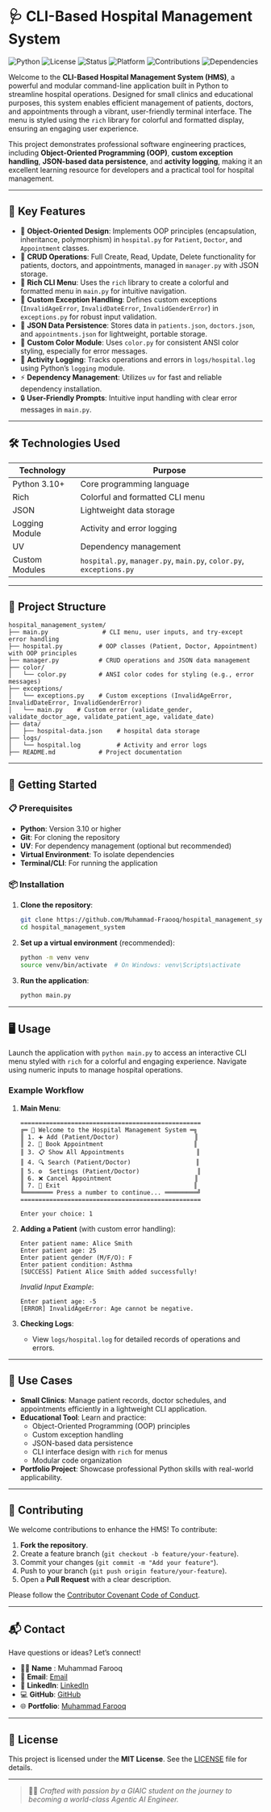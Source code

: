 # 🩺 CLI-Based Hospital Management System

![Python](https://img.shields.io/badge/Python-3.10+-blue.svg)
![License](https://img.shields.io/badge/License-MIT-green.svg)
![Status](https://img.shields.io/badge/Status-Active-brightgreen)
![Platform](https://img.shields.io/badge/Platform-Terminal-lightgrey)
![Contributions](https://img.shields.io/badge/Contributions-Welcome-blue.svg)
![Dependencies](https://img.shields.io/badge/Dependencies-rich%20|%20uv-orange)

Welcome to the **CLI-Based Hospital Management System (HMS)**, a powerful and modular command-line application built in Python to streamline hospital operations. Designed for small clinics and educational purposes, this system enables efficient management of patients, doctors, and appointments through a vibrant, user-friendly terminal interface. The menu is styled using the `rich` library for colorful and formatted display, ensuring an engaging user experience.

This project demonstrates professional software engineering practices, including **Object-Oriented Programming (OOP)**, **custom exception handling**, **JSON-based data persistence**, and **activity logging**, making it an excellent learning resource for developers and a practical tool for hospital management.

---

## 🌟 Key Features

- 🧬 **Object-Oriented Design**: Implements OOP principles (encapsulation, inheritance, polymorphism) in `hospital.py` for `Patient`, `Doctor`, and `Appointment` classes.
- 📝 **CRUD Operations**: Full Create, Read, Update, Delete functionality for patients, doctors, and appointments, managed in `manager.py` with JSON storage.
- 🎨 **Rich CLI Menu**: Uses the `rich` library to create a colorful and formatted menu in `main.py` for intuitive navigation.
- 🚨 **Custom Exception Handling**: Defines custom exceptions (`InvalidAgeError`, `InvalidDateError`, `InvalidGenderError`) in `exceptions.py` for robust input validation.
- 💾 **JSON Data Persistence**: Stores data in `patients.json`, `doctors.json`, and `appointments.json` for lightweight, portable storage.
- 🎨 **Custom Color Module**: Uses `color.py` for consistent ANSI color styling, especially for error messages.
- 📜 **Activity Logging**: Tracks operations and errors in `logs/hospital.log` using Python’s `logging` module.
- ⚡ **Dependency Management**: Utilizes `uv` for fast and reliable dependency installation.
- 🔒 **User-Friendly Prompts**: Intuitive input handling with clear error messages in `main.py`.

---

## 🛠 Technologies Used

| Technology       | Purpose                                      |
|------------------|----------------------------------------------|
| Python 3.10+     | Core programming language                    |
| Rich             | Colorful and formatted CLI menu              |
| JSON             | Lightweight data storage                     |
| Logging Module   | Activity and error logging                   |
| UV               | Dependency management                        |
| Custom Modules   | `hospital.py`, `manager.py`, `main.py`, `color.py`, `exceptions.py` |

---

## 📂 Project Structure

```
hospital_management_system/
├── main.py               # CLI menu, user inputs, and try-except error handling
├── hospital.py          # OOP classes (Patient, Doctor, Appointment) with OOP principles
├── manager.py           # CRUD operations and JSON data management
├── color/
│   └── color.py         # ANSI color codes for styling (e.g., error messages)
├── exceptions/
│   └── exceptions.py    # Custom exceptions (InvalidAgeError, InvalidDateError, InvalidGenderError)
│   └── main.py    # Custom error (validate_gender, validate_doctor_age, validate_patient_age, validate_date)
├── data/
│   ├── hospital-data.json    # hospital data storage
├── logs/
│   └── hospital.log          # Activity and error logs
├── README.md            # Project documentation
```

---

## 🚀 Getting Started

### 📋 Prerequisites

- **Python**: Version 3.10 or higher
- **Git**: For cloning the repository
- **UV**: For dependency management (optional but recommended)
- **Virtual Environment**: To isolate dependencies
- **Terminal/CLI**: For running the application

### 📦 Installation

1. **Clone the repository**:
   ```bash
   git clone https://github.com/Muhammad-Fraooq/hospital_management_system.git
   cd hospital_management_system
   ```

2. **Set up a virtual environment** (recommended):
   ```bash
   python -m venv venv
   source venv/bin/activate  # On Windows: venv\Scripts\activate
   ```

4. **Run the application**:
   ```bash
   python main.py
   ```

---

## 🖥 Usage

Launch the application with `python main.py` to access an interactive CLI menu styled with `rich` for a colorful and engaging experience. Navigate using numeric inputs to manage hospital operations.

### Example Workflow

1. **Main Menu**:
   ```
   ==================================================
   ╔═ 🏥 Welcome to the Hospital Management System ═╗
   ║ 1. ➕ Add (Patient/Doctor)                     ║
   ║ 2. 📅 Book Appointment                         ║
   ║ 3. 📋 Show All Appointments                    ║
   ║ 4. 🔍 Search (Patient/Doctor)                  ║
   ║ 5. ⚙️  Settings (Patient/Doctor)                ║
   ║ 6. ❌ Cancel Appointment                       ║
   ║ 7. 🚪 Exit                                     ║
   ╚════════ Press a number to continue... ═════════╝
   ==================================================

   Enter your choice: 1
   ```

2. **Adding a Patient** (with custom error handling):
   ```
   Enter patient name: Alice Smith
   Enter patient age: 25
   Enter patient gender (M/F/O): F
   Enter patient condition: Asthma
   [SUCCESS] Patient Alice Smith added successfully!
   ```

   *Invalid Input Example*:
   ```
   Enter patient age: -5
   [ERROR] InvalidAgeError: Age cannot be negative.
   ```

3. **Checking Logs**:
   - View `logs/hospital.log` for detailed records of operations and errors.

---

## 🎯 Use Cases

- **Small Clinics**: Manage patient records, doctor schedules, and appointments efficiently in a lightweight CLI application.
- **Educational Tool**: Learn and practice:
  - Object-Oriented Programming (OOP) principles
  - Custom exception handling
  - JSON-based data persistence
  - CLI interface design with `rich` for menus
  - Modular code organization
- **Portfolio Project**: Showcase professional Python skills with real-world applicability.

---

## 🤝 Contributing

We welcome contributions to enhance the HMS! To contribute:

1. **Fork the repository**.
2. Create a feature branch (`git checkout -b feature/your-feature`).
3. Commit your changes (`git commit -m "Add your feature"`).
4. Push to your branch (`git push origin feature/your-feature`).
5. Open a **Pull Request** with a clear description.

Please follow the [Contributor Covenant Code of Conduct](https://www.contributor-covenant.org/).

---

## 📬 Contact

Have questions or ideas? Let’s connect!

- 👨‍💻 **Name** : Muhammad Farooq
- 📧 **Email**: [Email](mailto:muhammad888xyz@gmail.com)
- 💼 **LinkedIn**: [LinkedIn](https://www.linkedin.com/in/muhammad-farooq-developer/)
- 💻 **GitHub**: [GitHub](https://github.com/Muhammad-Fraooq)
- 🌐 **Portfolio**: [Muhammad Farooq](https://porfolio-milestone-2-pk.vercel.app/)

---

## 📄 License

This project is licensed under the **MIT License**. See the [LICENSE](LICENSE) file for details.

---

> 👨‍💻 *Crafted with passion by a GIAIC student on the journey to becoming a world-class Agentic AI Engineer.*